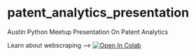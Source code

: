 # patent_analytics_presentation
Austin Python Meetup Presentation On Patent Analytics



Learn about webscraping --> <a href="https://colab.research.google.com/github/rcmckee/patent_analytics_presentation/blob/main/intro_to_webscraping.ipynb" target="_parent"><img src="https://camo.githubusercontent.com/52feade06f2fecbf006889a904d221e6a730c194/68747470733a2f2f636f6c61622e72657365617263682e676f6f676c652e636f6d2f6173736574732f636f6c61622d62616467652e737667" alt="Open In Colab" data-canonical-src="https://colab.research.google.com/assets/colab-badge.svg"></a>

